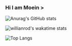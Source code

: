### Hi I am Moein >


![Anurag's GitHub stats](https://github-readme-stats.vercel.app/api?username=mkasaii16&show_icons=true&theme=merko)

![willianrod's wakatime stats](https://github-readme-stats.vercel.app/api/wakatime?username=mkasaii16&theme=merko)

![Top Langs](https://github-readme-stats.vercel.app/api/top-langs/?username=mkasaii16&theme=merko&layout=compact)
